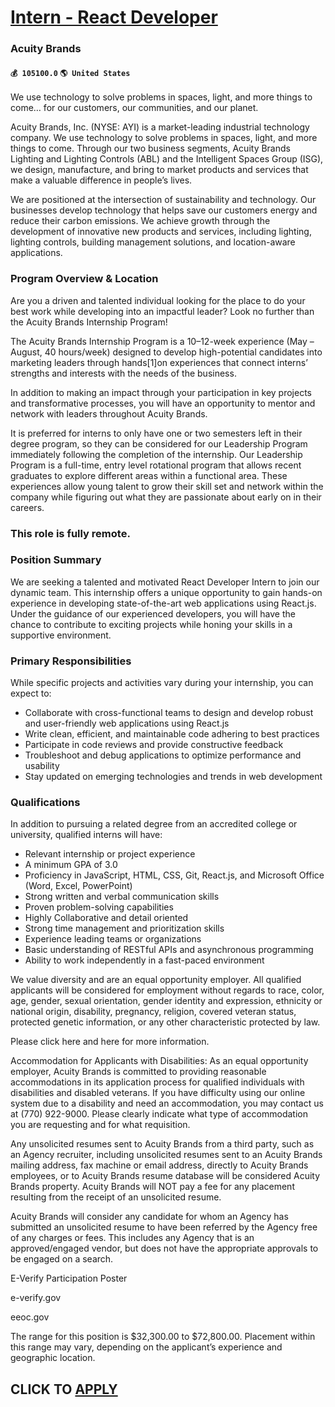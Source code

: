 # [Intern - React Developer](https://www.remotewlb.com/apply/intern-react-developer)  
### Acuity Brands  
#### `💰 105100.0` `🌎 United States`  

We use technology to solve problems in spaces, light, and more things to come… for our customers, our communities, and our planet.  
  
Acuity Brands, Inc. (NYSE: AYI) is a market-leading industrial technology company. We use technology to solve problems in spaces, light, and more things to come. Through our two business segments, Acuity Brands Lighting and Lighting Controls (ABL) and the Intelligent Spaces Group (ISG), we design, manufacture, and bring to market products and services that make a valuable difference in people’s lives.  
  
We are positioned at the intersection of sustainability and technology. Our businesses develop technology that helps save our customers energy and reduce their carbon emissions. We achieve growth through the development of innovative new products and services, including lighting, lighting controls, building management solutions, and location-aware applications.

### Program Overview & Location

Are you a driven and talented individual looking for the place to do your best work while developing into an impactful leader? Look no further than the Acuity Brands Internship Program!

The Acuity Brands Internship Program is a 10–12-week experience (May – August, 40 hours/week) designed to develop high-potential candidates into marketing leaders through hands[1]on experiences that connect interns’ strengths and interests with the needs of the business.

In addition to making an impact through your participation in key projects and transformative processes, you will have an opportunity to mentor and network with leaders throughout Acuity Brands.

It is preferred for interns to only have one or two semesters left in their degree program, so they can be considered for our Leadership Program immediately following the completion of the internship. Our Leadership Program is a full-time, entry level rotational program that allows recent graduates to explore different areas within a functional area. These experiences allow young talent to grow their skill set and network within the company while figuring out what they are passionate about early on in their careers.

### This role is fully remote.

### Position Summary

We are seeking a talented and motivated React Developer Intern to join our dynamic team. This internship offers a unique opportunity to gain hands-on experience in developing state-of-the-art web applications using React.js. Under the guidance of our experienced developers, you will have the chance to contribute to exciting projects while honing your skills in a supportive environment.

### Primary Responsibilities

While specific projects and activities vary during your internship, you can expect to:

  * Collaborate with cross-functional teams to design and develop robust and user-friendly web applications using React.js
  * Write clean, efficient, and maintainable code adhering to best practices
  * Participate in code reviews and provide constructive feedback
  * Troubleshoot and debug applications to optimize performance and usability
  * Stay updated on emerging technologies and trends in web development

### Qualifications

In addition to pursuing a related degree from an accredited college or university, qualified interns will have:

  * Relevant internship or project experience 
  * A minimum GPA of 3.0 
  * Proficiency in JavaScript, HTML, CSS, Git, React.js, and Microsoft Office (Word, Excel, PowerPoint)
  * Strong written and verbal communication skills 
  * Proven problem-solving capabilities 
  * Highly Collaborative and detail oriented 
  * Strong time management and prioritization skills 
  * Experience leading teams or organizations
  * Basic understanding of RESTful APIs and asynchronous programming
  * Ability to work independently in a fast-paced environment

We value diversity and are an equal opportunity employer. All qualified applicants will be considered for employment without regards to race, color, age, gender, sexual orientation, gender identity and expression, ethnicity or national origin, disability, pregnancy, religion, covered veteran status, protected genetic information, or any other characteristic protected by law.

Please click here and here for more information.

Accommodation for Applicants with Disabilities: As an equal opportunity employer, Acuity Brands is committed to providing reasonable accommodations in its application process for qualified individuals with disabilities and disabled veterans. If you have difficulty using our online system due to a disability and need an accommodation, you may contact us at (770) 922-9000. Please clearly indicate what type of accommodation you are requesting and for what requisition.

Any unsolicited resumes sent to Acuity Brands from a third party, such as an Agency recruiter, including unsolicited resumes sent to an Acuity Brands mailing address, fax machine or email address, directly to Acuity Brands employees, or to Acuity Brands resume database will be considered Acuity Brands property. Acuity Brands will NOT pay a fee for any placement resulting from the receipt of an unsolicited resume.

Acuity Brands will consider any candidate for whom an Agency has submitted an unsolicited resume to have been referred by the Agency free of any charges or fees. This includes any Agency that is an approved/engaged vendor, but does not have the appropriate approvals to be engaged on a search.

E-Verify Participation Poster

e-verify.gov

eeoc.gov

The range for this position is $32,300.00 to $72,800.00. Placement within this range may vary, depending on the applicant’s experience and geographic location.

  
## CLICK TO [APPLY](https://www.remotewlb.com/apply/intern-react-developer)

